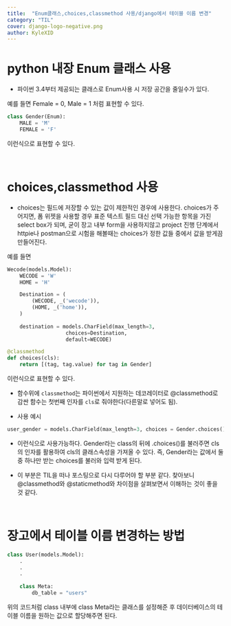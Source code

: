 ```yaml
---
title:  "Enum클래스,choices,classmethod 사용/django에서 테이블 이름 변경"
category: "TIL"
cover: django-logo-negative.png
author: KyleXID
---
```


# python 내장 Enum 클래스 사용

 - 파이썬 3.4부터 제공되는 클래스로 Enum사용 시 저장 공간을 줄일수가 있다.

예를 들면 Female = 0, Male = 1 처럼 표현할 수 있다.

```python
class Gender(Enum):            
    MALE = 'M'                 
    FEMALE = 'F'
```

이런식으로 표현할 수 있다.

<br/>

# choices,classmethod 사용

 - choices는 필드에 저장할 수 있는 값이 제한적인 경우에 사용한다. choices가 주어지면, 폼 위젯을 사용할 경우 표준 텍스트 필드 대신 선택 가능한 항목을 가진 select box가 되며, 굳이 장고 내부 form을 사용하지않고 project 진행 단계에서 httpie나 postman으로 시험을 해볼때는 choices가 정한 값들 중에서 값을 받게끔 만들어진다.


예를 들면 

```python
Wecode(models.Model):
    WECODE = 'W'
    HOME = 'H'

    Destination = (
        (WECODE, _('wecode')),
        (HOME, _('home')),
    )
    
    destination = models.CharField(max_length=3, 
				   choices=Destination,
				   default=WECODE)
```

```python
@classmethod
def choices(cls):
    return [(tag, tag.value) for tag in Gender]
```

이런식으로 표현할 수 있다.  

 - 함수위에 `classmethod`는 파이썬에서 지원하는 데코레이터로 @classmethod로 감싼 함수는 첫번째 인자를 `cls`로 줘야한다(다른말로 넣어도 됨).

 - 사용 예시 
```python
user_gender = models.CharField(max_length=3, choices = Gender.choices())
```
 
 - 이런식으로 사용가능하다. Gender라는 class의 뒤에 .choices()를 불러주면 cls의 인자를 활용하여 cls의 클래스속성을 가져올 수 있다. 즉, Gender라는 값에서 둘 중 하나만 받는 choices를 불러와 입력 받게 된다.

 - 이 부분은 TIL을 떠나 포스팅으로 다시 다루어야 할 부분 같다. 찾아보니 @classmethod와 @staticmethod와 차이점을 살펴보면서 이해하는 것이 좋을 것 같다.

<br/>

# 장고에서 테이블 이름 변경하는 방법

```python
class User(models.Model):      
	.
	.
	.
    
    class Meta:                
        db_table = "users"
```

위의 코드처럼 class 내부에 class Meta라는 클래스를 설정해준 후 데이터베이스의 테이블 이름을 원하는 값으로 할당해주면 된다.
